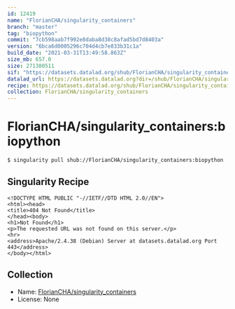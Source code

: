 ```yaml
---
id: 12419
name: "FlorianCHA/singularity_containers"
branch: "master"
tag: "biopython"
commit: "7cb598aab7f992e8daba8d38c8afad5bd7d8403a"
version: "6bca6d0005296c704d4cb7e833b31c1a"
build_date: "2021-03-31T13:49:58.863Z"
size_mb: 657.0
size: 271380511
sif: "https://datasets.datalad.org/shub/FlorianCHA/singularity_containers/biopython/2021-03-31-7cb598aa-6bca6d00/6bca6d0005296c704d4cb7e833b31c1a.sif"
datalad_url: https://datasets.datalad.org?dir=/shub/FlorianCHA/singularity_containers/biopython/2021-03-31-7cb598aa-6bca6d00/
recipe: https://datasets.datalad.org/shub/FlorianCHA/singularity_containers/biopython/2021-03-31-7cb598aa-6bca6d00/Singularity
collection: FlorianCHA/singularity_containers
---
```


# FlorianCHA/singularity_containers:biopython

```bash
$ singularity pull shub://FlorianCHA/singularity_containers:biopython
```

## Singularity Recipe

```singularity
<!DOCTYPE HTML PUBLIC "-//IETF//DTD HTML 2.0//EN">
<html><head>
<title>404 Not Found</title>
</head><body>
<h1>Not Found</h1>
<p>The requested URL was not found on this server.</p>
<hr>
<address>Apache/2.4.38 (Debian) Server at datasets.datalad.org Port 443</address>
</body></html>
```

## Collection

 - Name: [FlorianCHA/singularity_containers](https://github.com/FlorianCHA/singularity_containers)
 - License: None

